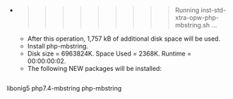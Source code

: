 * >>>>>>>>> Running inst-std-xtra-opw-php-mbstring.sh ...
  * After this operation, 1,757 kB of additional disk space will be used.
  * Install php-mbstring.
  * Disk size = 6963824K. Space Used = 2368K. Runtime = 00:00:00:02.
  * The following NEW packages will be installed:
  ```bash
libonig5 php7.4-mbstring php-mbstring
  ```
